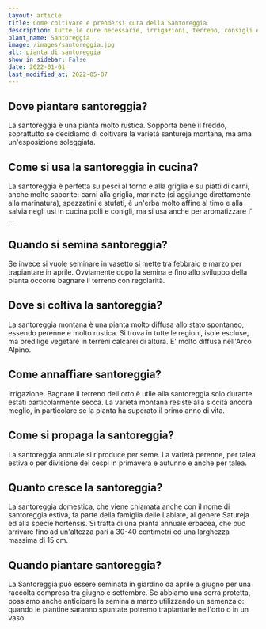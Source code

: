 ```yaml
---
layout: article
title: Come coltivare e prendersi cura della Santoreggia
description: Tutte le cure necessarie, irrigazioni, terreno, consigli e molto altro sulla coltivazione della Santoreggia
plant_name: Santoreggia
image: /images/santoreggia.jpg
alt: pianta di santoreggia
show_in_sidebar: False
date: 2022-01-01
last_modified_at: 2022-05-07
---
```


## Dove piantare santoreggia?

 La santoreggia è una pianta molto rustica. Sopporta bene il freddo, soprattutto se decidiamo di coltivare la varietà santureja montana, ma ama un'esposizione soleggiata.

## Come si usa la santoreggia in cucina?

La santoreggia è perfetta su pesci al forno e alla griglia e su piatti di carni, anche molto saporite: carni alla griglia, marinate (si aggiunge direttamente alla marinatura), spezzatini e stufati, è un'erba molto affine al timo e alla salvia negli usi in cucina polli e conigli, ma si usa anche per aromatizzare l' ...

## Quando si semina santoreggia?

 Se invece si vuole seminare in vasetto si mette tra febbraio e marzo per trapiantare in aprile. Ovviamente dopo la semina e fino allo sviluppo della pianta occorre bagnare il terreno con regolarità.

## Dove si coltiva la santoreggia?

La santoreggia montana è una pianta molto diffusa allo stato spontaneo, essendo perenne e molto rustica. Si trova in tutte le regioni, isole escluse, ma predilige vegetare in terreni calcarei di altura. E' molto diffusa nell'Arco Alpino.

## Come annaffiare santoreggia?

Irrigazione. Bagnare il terreno dell'orto è utile alla santoreggia solo durante estati particolarmente secca. La varietà montana resiste alla siccità ancora meglio, in particolare se la pianta ha superato il primo anno di vita.

## Come si propaga la santoreggia?

 La santoreggia annuale si riproduce per seme. La varietà perenne, per talea estiva o per divisione dei cespi in primavera e autunno e anche per talea.

## Quanto cresce la santoreggia?

La santoreggia domestica, che viene chiamata anche con il nome di santoreggia estiva, fa parte della famiglia delle Labiate, al genere Satureja ed alla specie hortensis. Si tratta di una pianta annuale erbacea, che può arrivare fino ad un'altezza pari a 30-40 centimetri ed una larghezza massima di 15 cm.

## Quando piantare santoreggia?

La Santoreggia può essere seminata in giardino da aprile a giugno per una raccolta compresa tra giugno e settembre. Se abbiamo una serra protetta, possiamo anche anticipare la semina a marzo utilizzando un semenzaio: quando le piantine saranno spuntate potremo trapiantarle nell'orto o in un vaso.

